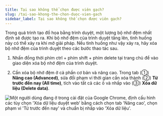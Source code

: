 ```yaml
---
title: Tại sao không thể chọn được viên gạch?
slug: /tai-sao-khong-the-chon-duoc-vien-gach
sidebar_label: Tại sao không thể chọn được viên gạch?
---
```


Trong quá trình tạo đồ họa bằng trình duyệt, một lượng bộ nhớ đệm nhất định sẽ được tạo ra. Khi bộ nhớ đệm của trình duyệt tăng lên, tình huống này có thể xảy ra khi mở giải pháp. Nếu tình huống như vậy xảy ra, hãy xóa bộ nhớ đệm của trình duyệt theo các bước thao tác sau.

1. Nhấn đồng thời phím ctrl + phím shift + phím delete tại trang chủ để vào giao diện xóa bộ nhớ đệm của trình duyệt.

2. Cần xóa bộ nhớ đệm ở cả phần cơ bản và nâng cao. Trong tab (①) **Nâng cao (Advanced)**, sửa đổi phạm vi thời gian cần xóa thành (②) **Từ trước đến nay (All time)**, tích vào tất cả các ô và nhấp vào (③) **Xóa dữ liệu (Delete data)**.

![Một người dùng đang ở trong cài đặt của Google Chrome, định cấu hình các tùy chọn 'Xóa dữ liệu duyệt web' bằng cách chọn tab 'Nâng cao', chọn phạm vi 'Từ trước đến nay' và chuẩn bị nhấp vào 'Xóa dữ liệu'.](https://storage.googleapis.com/jegavn_kb/image_jegavn/671.1.jpg)